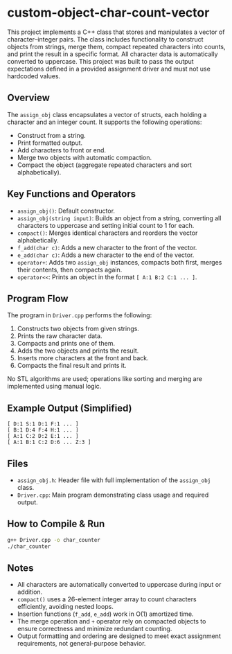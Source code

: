 # custom-object-char-count-vector

This project implements a C++ class that stores and manipulates a vector of character–integer pairs. The class includes functionality to construct objects from strings, merge them, compact repeated characters into counts, and print the result in a specific format. All character data is automatically converted to uppercase. This project was built to pass the output expectations defined in a provided assignment driver and must not use hardcoded values.

## Overview

The `assign_obj` class encapsulates a vector of structs, each holding a character and an integer count. It supports the following operations:

- Construct from a string.
- Print formatted output.
- Add characters to front or end.
- Merge two objects with automatic compaction.
- Compact the object (aggregate repeated characters and sort alphabetically).

## Key Functions and Operators

- `assign_obj()`: Default constructor.
- `assign_obj(string input)`: Builds an object from a string, converting all characters to uppercase and setting initial count to 1 for each.
- `compact()`: Merges identical characters and reorders the vector alphabetically.
- `f_add(char c)`: Adds a new character to the front of the vector.
- `e_add(char c)`: Adds a new character to the end of the vector.
- `operator+`: Adds two `assign_obj` instances, compacts both first, merges their contents, then compacts again.
- `operator<<`: Prints an object in the format `[ A:1 B:2 C:1 ... ]`.

## Program Flow

The program in `Driver.cpp` performs the following:

1. Constructs two objects from given strings.
2. Prints the raw character data.
3. Compacts and prints one of them.
4. Adds the two objects and prints the result.
5. Inserts more characters at the front and back.
6. Compacts the final result and prints it.

No STL algorithms are used; operations like sorting and merging are implemented using manual logic.

## Example Output (Simplified)

```
[ D:1 S:1 D:1 F:1 ... ]  
[ B:1 D:4 F:4 H:1 ... ]  
[ A:1 C:2 D:2 E:1 ... ]  
[ A:1 B:1 C:2 D:6 ... Z:3 ]
```

## Files

- `assign_obj.h`: Header file with full implementation of the `assign_obj` class.
- `Driver.cpp`: Main program demonstrating class usage and required output.


## How to Compile & Run

```bash
g++ Driver.cpp -o char_counter
./char_counter
```

## Notes

- All characters are automatically converted to uppercase during input or addition.
- `compact()` uses a 26-element integer array to count characters efficiently, avoiding nested loops.
- Insertion functions (`f_add`, `e_add`) work in O(1) amortized time.
- The merge operation and `+` operator rely on compacted objects to ensure correctness and minimize redundant counting.
- Output formatting and ordering are designed to meet exact assignment requirements, not general-purpose behavior.
